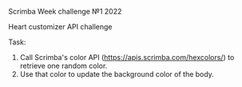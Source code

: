 Scrimba Week challenge №1 2022

Heart customizer API challenge

Task:
1. Call Scrimba's color API (https://apis.scrimba.com/hexcolors/) to retrieve one random color.
2. Use that color to update the background color of the body.
